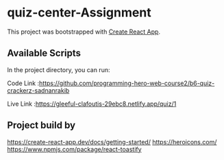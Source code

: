 # quiz-center-Assignment

This project was bootstrapped with [Create React App](https://github.com/facebook/create-react-app).

## Available Scripts

In the project directory, you can run:

Code Link :https://github.com/programming-hero-web-course2/b6-quiz-crackerz-sadnanrakib


Live Link :https://gleeful-clafoutis-29ebc8.netlify.app/quiz/1


## Project build by

https://create-react-app.dev/docs/getting-started/
https://heroicons.com/
https://www.npmjs.com/package/react-toastify
